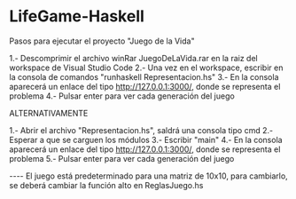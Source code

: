 ﻿# LifeGame-Haskell

Pasos para ejecutar el proyecto "Juego de la Vida" 

1.- Descomprimir el archivo winRar JuegoDeLaVida.rar en la raiz del workspace de Visual Studio Code
2.- Una vez en el workspace, escribir en la consola de comandos "runhaskell Representacion.hs"
3.- En la consola aparecerá un enlace del tipo http://127.0.0.1:3000/, donde se representa el problema
4.- Pulsar enter para ver cada generación del juego

ALTERNATIVAMENTE

1.- Abrir el archivo "Representacion.hs", saldrá una consola tipo cmd
2.- Esperar a que se carguen los módulos
3.- Escribir "main"
4.- En la consola aparecerá un enlace del tipo http://127.0.0.1:3000/, donde se representa el problema
5.- Pulsar enter para ver cada generación del juego


---- El juego está predeterminado para una matriz de 10x10, para cambiarlo, se deberá cambiar la función alto en ReglasJuego.hs
